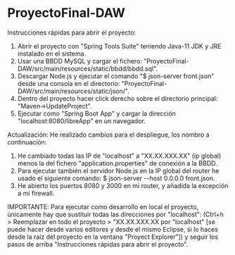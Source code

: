 # ProyectoFinal-DAW

Instrucciones rápidas para abrir el proyecto:
1. Abrir el proyecto con "Spring Tools Suite" teniendo Java-11 JDK y JRE instalado en el sistema.
2. Usar una BBDD MySQL y cargar el fichero: "ProyectoFinal-DAW/src/main/resources/static/bbdd/bbdd.sql".
3. Descargar Node.js y ejecutar el comando "$ json-server front.json" desde una consola en el directorio: "ProyectoFinal-DAW/src/main/resources/static/json/".
4. Dentro del proyecto hacer click derecho sobre el directorio principal: "Maven->UpdateProject".
5. Ejecutar como "Spring Boot App" y cargar la dirección "localhost:8080/libreApp" en un navegador.

Actualización:
He realizado cambios para el despliegue, los nombro a continuación:
1. He cambiado todas las IP de "localhost" a "XX.XX.XXX.XX" (ip global) menos la del fichero "application.properties" de conexión a la BBDD.
2. Para ejecutar también el servidor Node.js en la IP global del router he usado el siguiente comando: $ json-server --host 0.0.0.0 front.json.
3. He abierto los puertos 8080 y 3000 en mi router, y añadida la excepción a mi firewall.

IMPORTANTE:
Para ejecutar como desarrollo en local el proyecto, únicamente hay que sustituir todas las direcciones por "localhost": (Ctrl+h > Reemplazar en todo el proyecto > "XX.XX.XXX.XX por "localhost" [se puede hacer desde varios editores y desde el mismo Eclipse, si lo haces desde la raíz del proyecto en la ventana "Proyect Explorer"]) y seguir los pasos de arriba "Instrucciones rápidas para abrir el proyecto".
